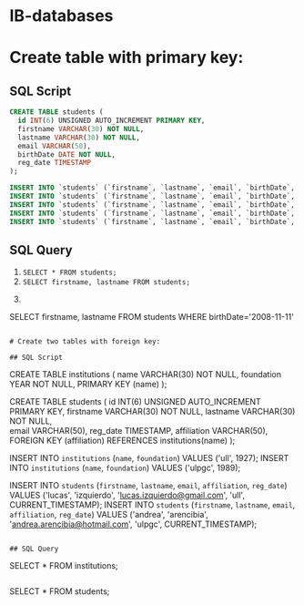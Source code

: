 # IB-databases

# Create table with primary key:

## SQL Script

```sql
CREATE TABLE students ( 
  id INT(6) UNSIGNED AUTO_INCREMENT PRIMARY KEY, 
  firstname VARCHAR(30) NOT NULL, 
  lastname VARCHAR(30) NOT NULL,  
  email VARCHAR(50),
  birthDate DATE NOT NULL,
  reg_date TIMESTAMP 
); 

INSERT INTO `students` (`firstname`, `lastname`, `email`, `birthDate`, `reg_date`) VALUES ('lucas', 'izquierdo', 'lucas.izquierdo@gmail.com', '2008-11-11', CURRENT_TIMESTAMP); 
INSERT INTO `students` (`firstname`, `lastname`, `email`, `birthDate`, `reg_date`) VALUES ('andrea', 'arencibia', 'andrea.arencibia@hotmail.com', '2004-03-06', CURRENT_TIMESTAMP);
INSERT INTO `students` (`firstname`, `lastname`, `email`, `birthDate`, `reg_date`) VALUES ('lucia', 'chinea', 'lucia.chinea@gmail.com', '2005-04-07', CURRENT_TIMESTAMP);
INSERT INTO `students` (`firstname`, `lastname`, `email`, `birthDate`, `reg_date`) VALUES ('diego', 'moreno', 'diego.moreno@gmail.com', '2006-02-01', CURRENT_TIMESTAMP);
INSERT INTO `students` (`firstname`, `lastname`, `email`, `birthDate`, `reg_date`) VALUES ('julia', 'lorenzo', 'julia.lorenzo@gmail.com', '2001-03-05', CURRENT_TIMESTAMP);
```

## SQL Query
1. `SELECT * FROM students;`
1. `SELECT firstname, lastname FROM students;`
1. ```
SELECT firstname, lastname FROM students
WHERE birthDate='2008-11-11'
```

# Create two tables with foreign key:

## SQL Script

```
CREATE TABLE institutions (
  name VARCHAR(30) NOT NULL,
  foundation YEAR NOT NULL,
  PRIMARY KEY (name)
);

CREATE TABLE students ( 
  id INT(6) UNSIGNED AUTO_INCREMENT PRIMARY KEY, 
  firstname VARCHAR(30) NOT NULL, 
  lastname VARCHAR(30) NOT NULL,  
  email VARCHAR(50),
  reg_date TIMESTAMP, 
  affiliation VARCHAR(50),
  FOREIGN KEY (affiliation) REFERENCES institutions(name)
); 

INSERT INTO `institutions` (`name`, `foundation`) VALUES ('ull', 1927); 
INSERT INTO `institutions` (`name`, `foundation`) VALUES ('ulpgc', 1989); 

INSERT INTO `students` (`firstname`, `lastname`, `email`, `affiliation`, `reg_date`) VALUES ('lucas', 'izquierdo', 'lucas.izquierdo@gmail.com', 'ull', CURRENT_TIMESTAMP); 
INSERT INTO `students` (`firstname`, `lastname`, `email`, `affiliation`, `reg_date`) VALUES ('andrea', 'arencibia', 'andrea.arencibia@hotmail.com', 'ulpgc', CURRENT_TIMESTAMP);
```

## SQL Query
```
SELECT * FROM institutions;
```
```
SELECT * FROM students;
```
